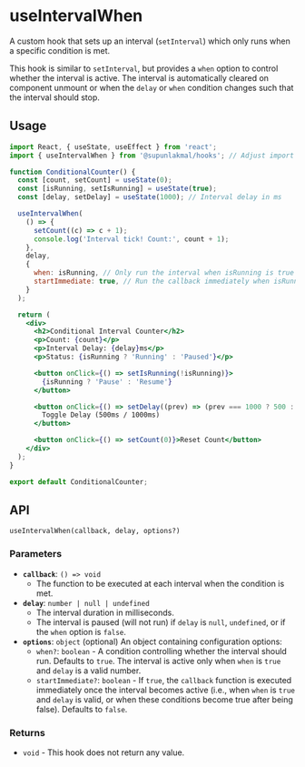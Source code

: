 # useIntervalWhen

A custom hook that sets up an interval (`setInterval`) which only runs when a specific condition is met.

This hook is similar to `setInterval`, but provides a `when` option to control whether the interval is active. The interval is automatically cleared on component unmount or when the `delay` or `when` condition changes such that the interval should stop.

## Usage

```jsx
import React, { useState, useEffect } from 'react';
import { useIntervalWhen } from '@supunlakmal/hooks'; // Adjust import path

function ConditionalCounter() {
  const [count, setCount] = useState(0);
  const [isRunning, setIsRunning] = useState(true);
  const [delay, setDelay] = useState(1000); // Interval delay in ms

  useIntervalWhen(
    () => {
      setCount((c) => c + 1);
      console.log('Interval tick! Count:', count + 1);
    },
    delay,
    {
      when: isRunning, // Only run the interval when isRunning is true
      startImmediate: true, // Run the callback immediately when isRunning becomes true
    }
  );

  return (
    <div>
      <h2>Conditional Interval Counter</h2>
      <p>Count: {count}</p>
      <p>Interval Delay: {delay}ms</p>
      <p>Status: {isRunning ? 'Running' : 'Paused'}</p>

      <button onClick={() => setIsRunning(!isRunning)}>
        {isRunning ? 'Pause' : 'Resume'}
      </button>

      <button onClick={() => setDelay((prev) => (prev === 1000 ? 500 : 1000))}>
        Toggle Delay (500ms / 1000ms)
      </button>

      <button onClick={() => setCount(0)}>Reset Count</button>
    </div>
  );
}

export default ConditionalCounter;
```

## API

`useIntervalWhen(callback, delay, options?)`

### Parameters

- **`callback`**: `() => void`
  - The function to be executed at each interval when the condition is met.
- **`delay`**: `number | null | undefined`
  - The interval duration in milliseconds.
  - The interval is paused (will not run) if `delay` is `null`, `undefined`, or if the `when` option is `false`.
- **`options`**: `object` (optional)
  An object containing configuration options:
  - `when?`: `boolean` - A condition controlling whether the interval should run. Defaults to `true`. The interval is active only when `when` is `true` and `delay` is a valid number.
  - `startImmediate?`: `boolean` - If `true`, the `callback` function is executed immediately once the interval becomes active (i.e., when `when` is `true` and `delay` is valid, or when these conditions become true after being false). Defaults to `false`.

### Returns

- `void` - This hook does not return any value.

